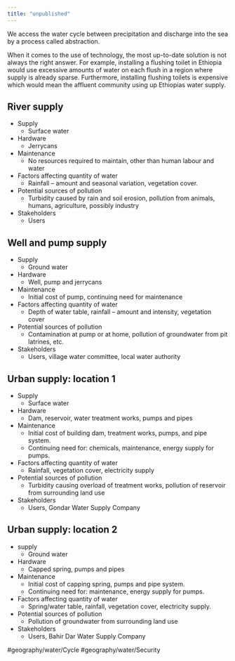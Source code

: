 ```yaml
---
title: "unpublished"
---
```


We access the water cycle between precipitation and discharge into the sea by a process called abstraction.

When it comes to the use of technology, the most up-to-date solution is not always the right answer. For example, installing a flushing toilet in Ethiopia would use excessive amounts of water on each flush in a region where supply is already sparse. Furthermore, installing flushing toilets is expensive which would  mean the affluent community using up Ethiopias water supply.

## River supply
- Supply
	- Surface water
- Hardware
	- Jerrycans
- Maintenance
	- No resources required to maintain, other than human labour and water
- Factors affecting quantity of water
	- Rainfall – amount and seasonal variation, vegetation cover.
- Potential sources of pollution
	- Turbidity caused by rain and soil erosion, pollution from animals, humans, agriculture, possibly industry
- Stakeholders
	- Users

## Well and pump supply
- Supply
	- Ground water
- Hardware
	- Well, pump and jerrycans
- Maintenance
	- Initial cost of pump, continuing need for maintenance
- Factors affecting quantity of water
	- Depth of water table, rainfall – amount and intensity, vegetation cover
- Potential sources of pollution
	- Contamination at pump or at home, pollution of groundwater from pit latrines, etc.
- Stakeholders
	- Users, village water committee, local water authority

## Urban supply: location 1
- Supply
	- Surface water
- Hardware
	- Dam, reservoir, water treatment works, pumps and pipes
- Maintenance
	- Initial cost of building dam, treatment works, pumps, and pipe system. 
	- Continuing need for: chemicals, maintenance, energy supply for pumps.
- Factors affecting quantity of water
	- Rainfall, vegetation cover, electricity supply
- Potential sources of pollution
	- Turbidity causing overload of treatment works, pollution of reservoir from surrounding land use
- Stakeholders
	- Users, Gondar Water Supply Company

## Urban supply: location 2
- supply
	- Ground water
- Hardware
	- Capped spring, pumps and pipes
- Maintenance
	- Initial cost of capping spring, pumps and pipe system. 
	- Continuing need for: maintenance, energy supply for pumps.
- Factors affecting quantity of water
	- Spring/water table, rainfall, vegetation cover, electricity supply.
- Potential sources of pollution
	- Pollution of groundwater from surrounding land use
- Stakeholders
	- Users, Bahir Dar Water Supply Company


#geography/water/Cycle 
#geography/water/Security 